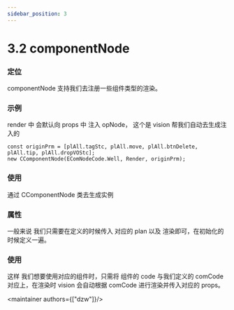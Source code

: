 ```yaml
---
sidebar_position: 3
---
```


# 3.2 componentNode

### 定位

  componentNode 支持我们去注册一些组件类型的渲染。

### 示例
  render 中 会默认向 props 中 注入 opNode， 这个是 vision 帮我们自动去生成注入的

```tsx
const originPrm = [plAll.tagStc, plAll.move, plAll.btnDelete, plAll.tip, plAll.dropVOStc];
new CComponentNode(EComNodeCode.Well, Render, originPrm);
```

### 使用

通过 CComponentNode 类去生成实例

### 属性

  一般来说 我们只需要在定义的时候传入 对应的 plan 以及 渲染即可，在初始化的时候定义一遍。

### 使用

  这样 我们想要使用对应的组件时，只需将 组件的 code 与我们定义的 comCode 对应上，在渲染时 vision 会自动根据 comCode 进行渲染并传入对应的 props。

<maintainer authors={["dzw"]}/>


